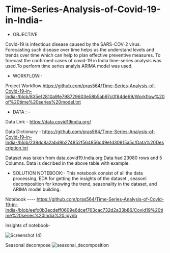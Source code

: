 # Time-Series-Analysis-of-Covid-19-in-India-

* OBJECTIVE

Covid-19 is infectious disease caused by the SARS-COV-2 virus. Forecasting such disease over time helps us the understand 
levels and trends over time which can help to plan effective preventive measures. To forecast the confirmed cases of covid-19 in India 
time-series analysis was used.To perform time series analyis ARIMA model was used. 

* WORKFLOW:-

Project Workflow 
https://github.com/pras564/Time-Series-Analysis-of-Covid-19-in-India-/blob/835e12810a9fe798729603e58b5ab97c0f84de69/Workflow%20of%20time%20series%20model.txt


* DATA  : -

Data Link - https://data.covid19india.org/

Data Dictionary - https://github.com/pras564/Time-Series-Analysis-of-Covid-19-in-India-/blob/238dc8a2abd9b274852f564856c49e1d30915a5c/Data%20Description.txt

Dataset was taken from data.covid19.India.org 
Data had 23080 rows and 5 Columns.
Data is decribed in the above table with example.

* SOLUTION NOTEBOOK:- 
This notebook consist of all the data processing, EDA for getting the insights of the dataset , seasonl decomposition for knowing the trend, seasonality in the dataset, 
and ARIMA model building. 

Notebook ---- https://github.com/pras564/Time-Series-Analysis-of-Covid-19-in-India-/blob/eefc0b3ecdeff0609e6dcef763cac732d2a33b86/Covid19%20time%20series%20India%20.ipynb

Insights of notebook-

![Screenshot (4)](https://user-images.githubusercontent.com/81767091/153712711-5ef12865-4cc1-45c0-a64d-05bb4ae73c25.png)

Seasonal decompose 
![seasonal_decomposition](https://user-images.githubusercontent.com/81767091/153713123-be0cfefe-54b1-4637-8908-384dacf75faf.png)














